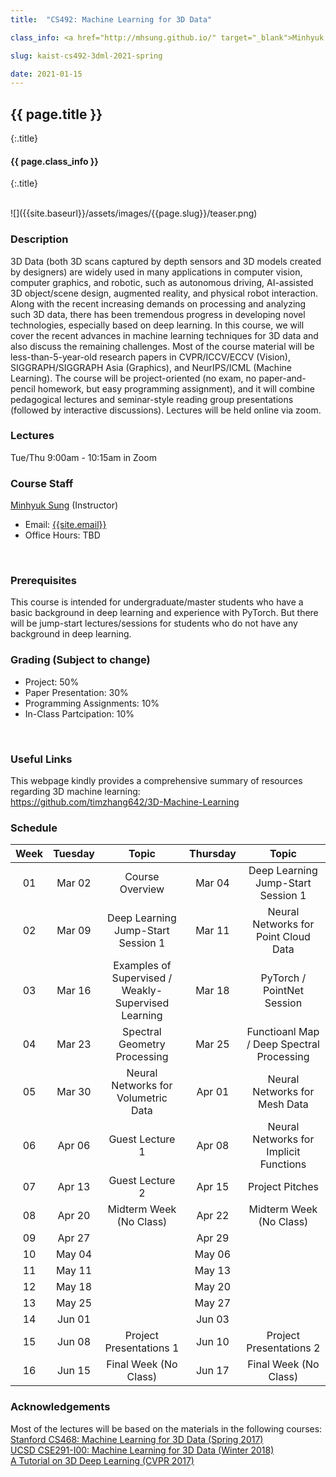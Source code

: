 ```yaml
---
title:  "CS492: Machine Learning for 3D Data"

class_info: <a href="http://mhsung.github.io/" target="_blank">Minhyuk Sung</a>, <a href="https://www.kaist.ac.kr/" target="_blank">KAIST</a>, Spring 2021

slug: kaist-cs492-3dml-2021-spring

date: 2021-01-15
---
```



## {{ page.title }}
{:.title}
#### {{ page.class_info }}
{:.title}

<br />
![]({{site.baseurl}}/assets/images/{{page.slug}}/teaser.png)


### Description
3D Data (both 3D scans captured by depth sensors and 3D models created by designers) are widely used in many applications in computer vision, computer graphics, and robotic, such as autonomous driving, AI-assisted 3D object/scene design, augmented reality, and physical robot interaction. Along with the recent increasing demands on processing and analyzing such 3D data, there has been tremendous progress in developing novel technologies, especially based on deep learning. In this course, we will cover the recent advances in machine learning techniques for 3D data and also discuss the remaining challenges. Most of the course material will be less-than-5-year-old research papers in CVPR/ICCV/ECCV (Vision), SIGGRAPH/SIGGRAPH Asia (Graphics), and NeurIPS/ICML (Machine Learning). The course will be project-oriented (no exam, no paper-and-pencil homework, but easy programming assignment), and it will combine pedagogical lectures and seminar-style reading group presentations (followed by interactive discussions). Lectures will be held online via zoom.
<br />


### Lectures
Tue/Thu 9:00am - 10:15am in Zoom
<br />


### Course Staff
<a href="http://mhsung.github.io/" target="_blank">Minhyuk Sung</a> (Instructor)
- Email: <a href="mailto: {{site.email}}">{{site.email}}</a>
- Office Hours: TBD
<br />


### Prerequisites
This course is intended for undergraduate/master students who have a basic background in deep learning and experience with PyTorch. But there will be jump-start lectures/sessions for students who do not have any background in deep learning.
<br />


### Grading (Subject to change)
- Project: 50%
- Paper Presentation: 30%
- Programming Assignments: 10%
- In-Class Partcipation: 10%
<br />


### Useful Links
This webpage kindly provides a comprehensive summary of resources regarding 3D machine learning:<br>
<a href="https://github.com/timzhang642/3D-Machine-Learning" target="_blank">https://github.com/timzhang642/3D-Machine-Learning</a>
<br />


### Schedule

<style>
table th:first-of-type {
    width: 4%;
}
table th:nth-of-type(2) {
    width: 8%;
}
table th:nth-of-type(3) {
    width: 40%;
}
table th:nth-of-type(4) {
    width: 8%;
}
table th:nth-of-type(5) {
    width: 40%;
}
</style>

| Week | Tuesday | Topic |  Thursday | Topic |
|:---:|:---:|:---:|:---:|:---:|
| 01 | Mar 02 | Course Overview | Mar 04 | Deep Learning Jump-Start Session 1 |
| 02 | Mar 09 | Deep Learning Jump-Start Session 1 | Mar 11 | Neural Networks for Point Cloud Data |
| 03 | Mar 16 | Examples of Supervised / Weakly-Supervised Learning | Mar 18 | PyTorch / PointNet Session |
| 04 | Mar 23 | Spectral Geometry Processing | Mar 25 | Functioanl Map / Deep Spectral Processing |
| 05 | Mar 30 | Neural Networks for Volumetric Data | Apr 01 | Neural Networks for Mesh Data |
| 06 | Apr 06 | Guest Lecture 1 | Apr 08 | Neural Networks for Implicit Functions |
| 07 | Apr 13 | Guest Lecture 2 | Apr 15 | Project Pitches |
| 08 | Apr 20 | Midterm Week (No Class) | Apr 22 | Midterm Week (No Class) |
| 09 | Apr 27 | | Apr 29 | |
| 10 | May 04 | | May 06 | |
| 11 | May 11 | | May 13 | |
| 12 | May 18 | | May 20 | |
| 13 | May 25 | | May 27 | |
| 14 | Jun 01 | | Jun 03 | |
| 15 | Jun 08 | Project Presentations 1 | Jun 10 | Project Presentations 2 |
| 16 | Jun 15 | Final Week (No Class) | Jun 17 | Final Week (No Class) |


### Acknowledgements
Most of the lectures will be based on the materials in the following courses:<br>
<a href="http://graphics.stanford.edu/courses/cs468-17-spring/">Stanford CS468: Machine Learning for 3D Data (Spring 2017)</a><br>
<a href="https://cse291-i.github.io/WI18/index.html">UCSD CSE291-I00: Machine Learning for 3D Data (Winter 2018)</a><br>
<a href="http://3ddl.stanford.edu/">A Tutorial on 3D Deep Learning (CVPR 2017)</a>
<br />

<br />
